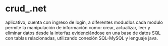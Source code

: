 # crud_.net
aplicativo, cuenta con ingreso de login, a diferentes modudlos cada modulo permite la manipulación de información como: crear, actualizar, leer y eliminar datos desde la interfaz evidenciándose en una base de datos SQL con tablas relacionadas, utilizando conexión SQL-MySQL y lenguaje java.
